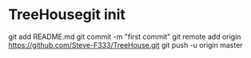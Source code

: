 # TreeHousegit init
git add README.md
git commit -m "first commit"
git remote add origin https://github.com/Steve-F333/TreeHouse.git
git push -u origin master
